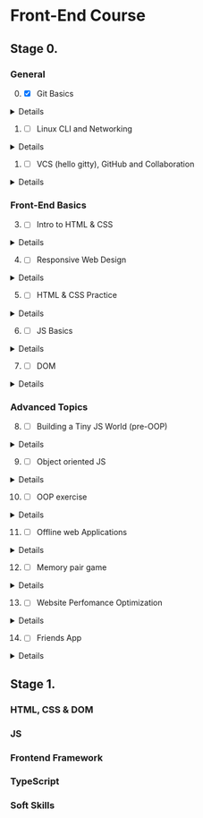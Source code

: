 # Front-End Course

## Stage 0.

### General

0. - [x] Git Basics 
<details>

| Effect | Description |
| --- | --- |
| New     | commands terminal diff -u, wdiff, patch |
| Suprise | Git created in 2005 |
| Use     | commands terminal git commit --amend, git revert, git log --graph --oneline, git merge --abort |

![Course Introduction to Git and GitHub week1](./images/git/Screenshot%202022-08-10%20at%2017.36.51.png)
![Course Introduction to Git and GitHub week2](./images/git/Screenshot%202022-08-10%20at%2017.37.32.png)
![practice: Introduction Sequence](./images/git/Screenshot%202022-08-11%20at%2020.34.48.png)
![practice: Push&Pull](./images/git/Screenshot%202022-08-11%20at%2023.25.11.png)
</details>

1. - [ ] Linux CLI and Networking
<details>

| Effect | Description |
| --- | --- |
| New     |          |
| Suprise |          |
| Use     |          |

![Linux Survival quiz1](./images/linux/Screenshot%202022-08-16%20at%2017.28.28.png)
![Linux Survival quiz2](./images/linux/Screenshot%202022-08-16%20at%2018.18.45.png)
![Linux Survival quiz3](./images/linux/Screenshot%202022-08-16%20at%2020.24.18.png)
![Linux Survival quiz4](./images/linux/Screenshot%202022-08-22%20at%2018.57.49.png)
</details>

1. - [ ] VCS (hello gitty), GitHub and Collaboration
<details>

| Effect | Description |
| --- | --- |
| New     |          |
| Suprise |          |
| Use     |          |
</details>

### Front-End Basics

3. - [ ] Intro to HTML & CSS
<details>

| Effect | Description |
| --- | --- |
| New     |          |
| Suprise |          |
| Use     |          |
</details>

4. - [ ] Responsive Web Design
<details>

| Effect | Description |
| --- | --- |
| New     |          |
| Suprise |          |
| Use     |          |
</details>

5. - [ ] HTML & CSS Practice
<details>

| Effect | Description |
| --- | --- |
| New     |          |
| Suprise |          |
| Use     |          |
</details>

6. - [ ] JS Basics
<details>

| Effect | Description |
| --- | --- |
| New     |          |
| Suprise |          |
| Use     |          |
</details>

7. - [ ] DOM
<details>

| Effect | Description |
| --- | --- |
| New     |          |
| Suprise |          |
| Use     |          |
</details>


### Advanced Topics

8. - [ ] Building a Tiny JS World (pre-OOP)
<details>

| Effect | Description |
| --- | --- |
| New     |          |
| Suprise |          |
| Use     |          |
</details>

9. - [ ] Object oriented JS
<details>

| Effect | Description |
| --- | --- |
| New     |          |
| Suprise |          |
| Use     |          |
</details>

10. - [ ] OOP exercise
<details>

| Effect | Description |
| --- | --- |
| New     |          |
| Suprise |          |
| Use     |          |
</details>

11. - [ ] Offline web Applications
<details>

| Effect | Description |
| --- | --- |
| New     |          |
| Suprise |          |
| Use     |          |
</details>

12. - [ ] Memory pair game
<details>

| Effect | Description |
| --- | --- |
| New     |          |
| Suprise |          |
| Use     |          |
</details>

13. - [ ] Website Perfomance Optimization
<details>

| Effect | Description |
| --- | --- |
| New     |          |
| Suprise |          |
| Use     |          |
</details>

14. - [ ] Friends App
<details>

| Effect | Description |
| --- | --- |
| New     |          |
| Suprise |          |
| Use     |          |
</details>


## Stage 1.

### HTML, CSS & DOM

### JS

### Frontend Framework

### TypeScript

### Soft Skills

